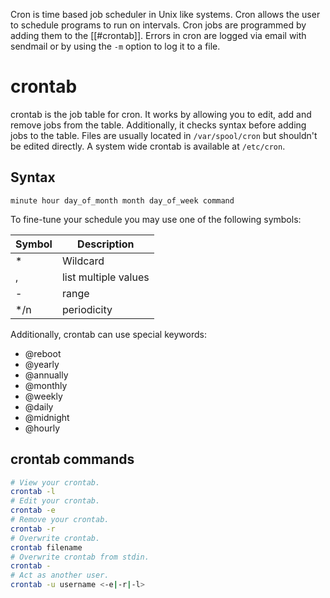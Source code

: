 Cron is time based job scheduler in Unix like systems. Cron allows the user to schedule programs to run on intervals. Cron jobs are programmed by adding them to the [[#crontab]]. Errors in cron are logged via email with sendmail or by using the `-m` option to log it to a file.

# crontab

crontab is the job table for cron. It works by allowing you to edit, add and remove jobs from the table. Additionally, it checks syntax before adding jobs to the table. Files are usually located in `/var/spool/cron` but shouldn't be edited directly. A system wide crontab is available at `/etc/cron`.

## Syntax

```crontab
minute hour day_of_month month day_of_week command
```

To fine-tune your schedule you may use one of the following symbols:

| Symbol | Description          |
| ------ | -------------------- |
| \*     | Wildcard             |
| ,      | list multiple values |
| -      | range                |
| \*/n   | periodicity          |

Additionally, crontab can use special keywords:

- @reboot
- @yearly
- @annually
- @monthly
- @weekly
- @daily
- @midnight
- @hourly

## crontab commands

```bash
# View your crontab.
crontab -l
# Edit your crontab.
crontab -e
# Remove your crontab.
crontab -r
# Overwrite crontab.
crontab filename
# Overwrite crontab from stdin.
crontab -
# Act as another user.
crontab -u username <-e|-r|-l>
```



